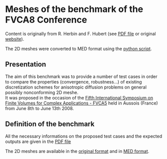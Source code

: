 
# Meshes of the benchmark of the FVCA8 Conference
Content is originally from R. Herbin and F. Hubert (see [PDF file](./OriginalMeshes/Benchmark.pdf) or original [website](https://www.i2m.univ-amu.fr/fvca5/benchmark/index.html)).  

The 2D meshes were converted to MED format using the [python script](./MEDFiles/convert_2Dmsh_to_med.py).  

## Presentation

The aim of this benchmark was to provide a number of test cases in order to compare the properties (convergence, robustness...) of existing discretization schemes for anisotropic diffusion problems on general possibly nonconforming  2D meshe.  
It was proposed in the occasion of the [Fifth International Symposium on Finite Volumes for Complex Applications - FVCA5](https://www.i2m.univ-amu.fr/fvca5/benchmark/index.html) held in Aussois (France) from June 8th to June 13th 2008.

## Definition of the benchmark

All the necessary informations on the proposed test cases and the expected outputs are given in the [PDF file](./OriginalMeshes/Benchmark.pdf)

The 2D meshes are available in the [original format](OriginalMeshes) and in [MED format](MEDFiles).

